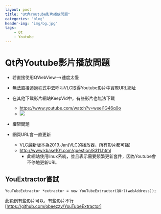 ```yaml
---
layout: post
title: "Qt內Youtube影片播放問題"
categories: "blog"
header-img: "img/bg.jpg"
tags:
    - Qt
    - Youtube
---
```


# Qt內Youtube影片播放問題
- 若直接使用QWebView-->速度太慢

- 無法直接透過程式中去呼叫VLC取得Youtube影片中實際URL網址
- 在其他下載影片網站KeepVid中，有些影片也無法下載
    - https://www.youtube.com/watch?v=weeI1G46q0o
    - ![](https://i.imgur.com/ac8FPce.png)
- 權限問題
- 網頁URL會一直更新
    - VLC最新版本為2019.Jan(VLC的播放器，所有影片都可播)
    - http://www.kbase101.com/question/8311.html
        - 此網站使用linux系統，並且表示需要頻繁更新套件，因為Youtube會不停地更新URL

## YouExtractor嘗試
``` 
YouTubeExtractor *extractor = new YouTubeExtractor(QUrl(webAddress));
```
此範例有些影片可以，有些影片不行[https://github.com/obeezzy/YouTubeExtractor]
